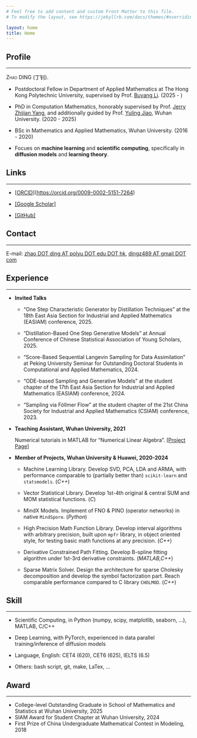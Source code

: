 ```yaml
---
# Feel free to add content and custom Front Matter to this file.
# To modify the layout, see https://jekyllrb.com/docs/themes/#overriding-theme-defaults

layout: home
title: Home
---
```


## Profile
---
<span style="font-variant:small-caps;">Zhao DING</span> (丁钊). 

- Postdoctoral Fellow in Department of Applied Mathematics at The Hong Kong Polytechnic University, supervised by Prof. [Buyang Li](https://www.polyu.edu.hk/ama/profile/byli/). (2025 - )

- PhD in Computation Mathematics, honorably supervised by Prof. [Jerry Zhijian Yang](https://imai.whu.edu.cn/info/1031/2141.htm), and additionally guided by Prof. [Yuling Jiao](https://jszy.whu.edu.cn/jiaoyuling/en/index.htm), Wuhan University. (2020 - 2025)

- BSc in Mathematics and Applied Mathematics, Wuhan University. (2016 - 2020)

- Focues on **machine learning** and **scientific computing**, specifically in **diffusion models** and **learning theory**.

## Links
---
- [[ORCID](0009-0002-5151-7264)](https://orcid.org/0009-0002-5151-7264)

- [[Google Scholar]](https://scholar.google.com/citations?hl=en&user=Tcf62aIAAAAJ)

- [[GitHub]](https://github.com/burning489)

## Contact
---
E-mail: [zhao DOT ding AT polyu DOT edu DOT hk](mailto:zhao.ding@polyu.edu.hk), [dingz489 AT gmail DOT com](mailto:dingz489@gmail.com)


<!-- ## Recent Work
---
Working on new **one-step** generation scheme derived from diffusion models, exploiting the deterministic nature of ODE, achieving SOTA results among methods of the same kind. Participated in algorithm design and numerical implementation. [Post](post/generative-ode-flow).
 -->

## Experience
---
- **Invited Talks**

	- “One Step Characteristic Generator by Distillation Techniques” at the 18th East Asia Section for Industrial and Applied Mathematics (EASIAM) conference, 2025.

	- “Distillation-Based One Step Generative Models” at Annual Conference of Chinese Statistical Association of Young Scholars, 2025.

	- “Score-Based Sequential Langevin Sampling for Data Assimilation” at Peking University Seminar for Outstanding Doctoral Students in Computational and Applied Mathematics, 2024.

	- “ODE-based Sampling and Generative Models” at the student chapter of the 17th East Asia Section for Industrial and Applied Mathematics (EASIAM) conference, 2024.

	- “Sampling via Föllmer Flow” at the student chapter of the 21st China Society for Industrial and Applied Mathematics (CSIAM) conference, 2023.

- **Teaching Assistant, Wuhan University, 2021**

	Numerical tutorials in MATLAB for “Numerical Linear Algebra”. [[Project Page]](https://github.com/burning489/2021_autumn_numerical_linear_algebra)

- **Member of Projects, Wuhan University & Huawei, 2020-2024**

	- Machine Learning Library. Develop SVD, PCA, LDA and ARMA, with performance comparable to (partially better than) `scikit-learn` and `statsmodels`. (*C++*)

	- Vector Statistical Library. Develop 1st-4th original & central SUM and MOM statistical functions. (*C*)

	- MindX Models. Implement of FNO & PINO (operator networks) in native `MindSpore`. (*Python*)

	- High Precision Math Function Library. Develop interval algorithms with arbitrary precision, built upon `mpfr` library, in object oriented style, for testing basic math functions at any precision. (*C++*)

	- Derivative Constrained Path Fitting. Develop B-spline fitting algorithm under 1st-3rd derivative constraints. (*MATLAB,C++*)

	- Sparse Matrix Solver. Design the architecture for sparse Cholesky decomposition and develop the symbol factorization part. Reach comparable performance compared to C library `CHOLMOD`. (*C++*)

## Skill
---
- Scientific Computing, in Python (numpy, scipy, matplotlib, seaborn, ...), MATLAB, C/C++

- Deep Learning, with PyTorch, experienced in data parallel training/inference of diffusion models

- Language, English: CET4 (620), CET6 (625), IELTS (6.5)

- Others: bash script, git, make, LaTex, ...

## Award
---
- College-level Outstanding Graduate in School of Mathematics and Statistics at Wuhan University, 2025
- SIAM Award for Student Chapter at Wuhan University, 2024
- First Prize of China Undergraduate Mathematical Contest in Modeling, 2018


